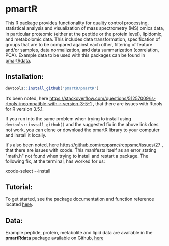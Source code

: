 # pmartR

This R package provides functionality for quality control processing, statistical analysis and visualization of mass spectrometry (MS) omics data, in particular proteomic (either at the peptide or the protein level), lipidomic, and metabolomic data. This includes data transformation, specification of groups that are to be compared against each other, filtering of feature and/or samples, data normalization, and data summarization (correlation, PCA). Example data to be used with this packages can be found in [pmartRdata](https://github.com/pmartR/pmartRdata).


## Installation:

``` r
devtools::install_github("pmartR/pmartR")
```

It’s been noted, here https://stackoverflow.com/questions/51257009/is-rtools-incompatible-with-r-version-3-5-1 , that there are issues with Rtools for R version 3.5.1.
 
If you run into the same problem when trying to install using `devtools::install_github()` and the suggested fix in the above link does not work, you can clone or download the pmartR library to your computer and install it locally.

It's also been noted, here https://github.com/rcppsmc/rcppsmc/issues/27 , that there are issues with xcode. This manifests itself as an error stating "math.h" not found when trying to install and restart a package. The following fix, at the terminal, has worked for us:

xcode-select --install


## Tutorial:

To get started, see the package documentation and function reference located [here](https://pmartr.github.io/pmartR/index.html).

## Data:

Example peptide, protein, metabolite and lipid data are available in the __pmartRdata__ package available on Github, [here](https://github.com/pmartR/pmartRdata)
 
